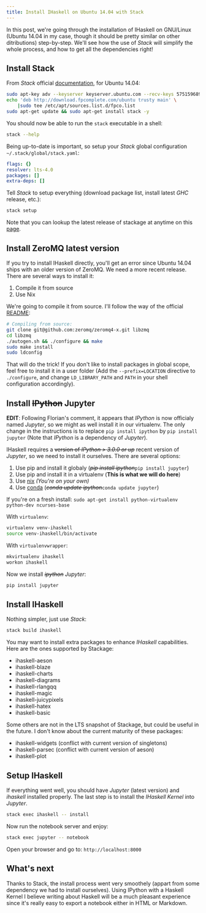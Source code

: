 ```yaml
---
title: Install IHaskell on Ubuntu 14.04 with Stack
---
```




In this post, we're going through the installation of IHaskell on GNU/Linux (Ubuntu 14.04 in my case, though it should be pretty similar on other ditributions) step-by-step. We'll see how the use of *Stack* will simplify the whole process, and how to get all the dependencies right!


## Install Stack

From *Stack* official [documentation](http://docs.haskellstack.org/en/stable/install_and_upgrade.html), for Ubuntu 14.04:

```sh
sudo apt-key adv --keyserver keyserver.ubuntu.com --recv-keys 575159689BEFB442
echo 'deb http://download.fpcomplete.com/ubuntu trusty main' \
    |sudo tee /etc/apt/sources.list.d/fpco.list
sudo apt-get update && sudo apt-get install stack -y
```

You should now be able to run the `stack` executable in a shell:
```sh
stack --help
```

Being up-to-date is important, so setup your *Stack* global configuration `~/.stack/global/stack.yaml`:

```yaml
flags: {}
resolver: lts-4.0
packages: []
extra-deps: []
```

Tell *Stack* to setup everything (download package list, install latest *GHC* release, etc.):

```sh
stack setup
```

Note that you can lookup the latest release of stackage at anytime on this [page](http://www.stackage.org/lts).

## Install ZeroMQ latest version

If you try to install IHaskell directly, you'll get an error since Ubuntu 14.04 ships with an older version of ZeroMQ. We need a more recent release. There are several ways to install it:

1. Compile it from source
2. Use Nix

We're going to compile it from source. I'll follow the way of the official [README](https://github.com/gibiansky/IHaskell#install-zeromq):

```sh
# Compiling from source:
git clone git@github.com:zeromq/zeromq4-x.git libzmq
cd libzmq
./autogen.sh && ./configure && make
sudo make install
sudo ldconfig
```

That will do the trick! If you don't like to install packages in global scope, feel free to install it in a user folder (Add the `--prefix=LOCATION` directive to `./configure`, and change `LD_LIBRARY_PATH` and `PATH` in your shell configuration accordingly).

## Install <s>IPython</s> Jupyter

**EDIT**: Following Florian's comment, it appears that *IPython* is now officialy named *Jupyter*, so we might as well install it in our virtualenv. The only change in the instructions is to replace `pip install ipython` by `pip install jupyter` (Note that *IPython* is a dependency of *Jupyter*).

IHaskell requires a <s>version of *IPython > 3.0.0 or up*</s> recent version of *Jupyter*, so we need to install it ourselves. There are several options:

1. Use pip and install it globaly (<s>*pip install ipython*</s>`pip install jupyter`)
2. Use pip and install it in a virtualenv (**This is what we will do here**)
3. Use [nix](https://nixos.org/nix/) *(You're on your own)*
4. Use [conda](https://www.continuum.io/downloads) (<s>*conda update ipython*</s>`conda update jupyter`)

If you're on a fresh install: `sudo apt-get install python-virtualenv python-dev ncurses-base`

With `virtualenv`:
```sh
virtualenv venv-ihaskell
source venv-ihaskell/bin/activate
```

With `virtualenvwrapper`:
```sh
mkvirtualenv ihaskell
workon ihaskell
```

Now we install <s>*ipython*</s> *Jupyter*:
```sh
pip install jupyter
```



## Install IHaskell

Nothing simpler, just use *Stack*:

```sh
stack build ihaskell
```

You may want to install extra packages to enhance *IHaskell* capabilities. Here are the ones supported by Stackage:

* ihaskell-aeson
* ihaskell-blaze
* ihaskell-charts
* ihaskell-diagrams
* ihaskell-rlangqq
* ihaskell-magic
* ihaskell-juicypixels
* ihaskell-hatex
* ihaskell-basic

Some others are not in the LTS snapshot of Stackage, but could be useful in the future. I don't know about the current maturity of these packages:

* ihaskell-widgets (conflict with current version of singletons)
* ihaskell-parsec (conflict with current version of aeson)
* ihaskell-plot


## Setup IHaskell

If everything went well, you should have *Jupyter* (latest version) and *ihaskell* installed properly. The last step is to install the *IHaskell Kernel* into *Jupyter*.

```sh
stack exec ihaskell -- install
```

Now run the notebook server and enjoy:

```sh
stack exec jupyter -- notebook
```

Open your browser and go to: `http://localhost:8000`


## What's next

Thanks to Stack, the install process went very smoothely (appart from some dependency we had to install ourselves).
Using IPython with a Haskell Kernel I believe writing about Haskell will be a much pleasant experience since it's really easy
to export a notebook either in HTML or Markdown.
